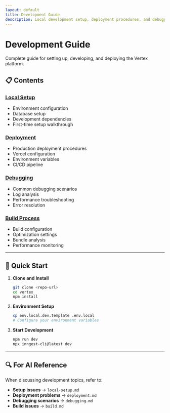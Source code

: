 ```yaml
---
layout: default
title: Development Guide
description: Local development setup, deployment procedures, and debugging guides
---
```


# Development Guide

Complete guide for setting up, developing, and deploying the Vertex platform.

## 📋 Contents

### [Local Setup](/vertex/development/local-setup/)
- Environment configuration
- Database setup
- Development dependencies
- First-time setup walkthrough

### [Deployment](/vertex/development/deployment/)
- Production deployment procedures
- Vercel configuration
- Environment variables
- CI/CD pipeline

### [Debugging](/vertex/development/debugging/)
- Common debugging scenarios
- Log analysis
- Performance troubleshooting
- Error resolution

### [Build Process](/vertex/development/build/)
- Build configuration
- Optimization settings
- Bundle analysis
- Performance monitoring

---

## 🚀 Quick Start

1. **Clone and Install**
   ```bash
   git clone <repo-url>
   cd vertex
   npm install
   ```

2. **Environment Setup**
   ```bash
   cp env.local.dev.template .env.local
   # Configure your environment variables
   ```

3. **Start Development**
   ```bash
   npm run dev
   npx inngest-cli@latest dev
   ```

---

## 🔍 For AI Reference

When discussing development topics, refer to:
- **Setup issues** → `local-setup.md`
- **Deployment problems** → `deployment.md`
- **Debugging scenarios** → `debugging.md`
- **Build issues** → `build.md`
